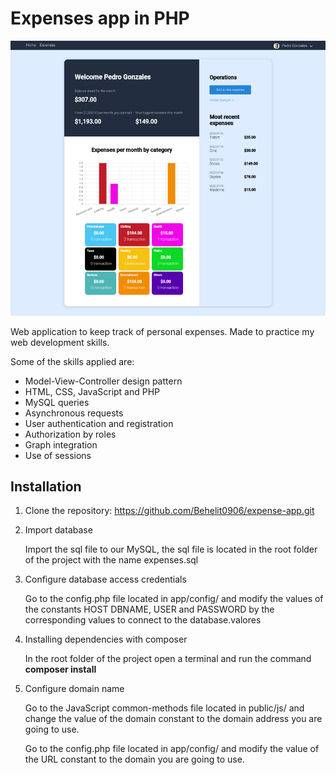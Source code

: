 # Expenses app in PHP
![alt text](https://github.com/Behelit0906/expense-app/blob/master/screenshots/dashboard.png)

Web application to keep track of personal expenses. Made to practice my web development skills. 

Some of the skills applied are:

- Model-View-Controller design pattern
- HTML, CSS, JavaScript and PHP
- MySQL queries
- Asynchronous requests
- User authentication and registration
- Authorization by roles
- Graph integration
- Use of sessions


## Installation

1. Clone the repository: https://github.com/Behelit0906/expense-app.git
2. Import database
    
    Import the sql file to our MySQL, the sql file is located in the root folder of the project with the name expenses.sql
     
3. Configure database access credentials

    Go to the config.php file located in app/config/ and modify the values of the constants HOST DBNAME, USER and PASSWORD by the corresponding values to connect to the database.valores     


4. Installing dependencies with composer
      
      In the root folder of the project open a terminal and run the command **composer install**
   
   
5. Configure domain name

      Go to the JavaScript common-methods file located in public/js/ and change the value of the domain constant to the domain address you are going to use.
      
      Go to the config.php file located in app/config/ and modify the value of the URL constant to the domain you are going to use.
      
  

